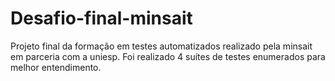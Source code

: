 # Desafio-final-minsait
Projeto final da formação em testes automatizados realizado pela minsait em parceria com a uniesp.
Foi realizado 4 suítes de testes enumerados para melhor entendimento.
